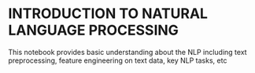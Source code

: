 # INTRODUCTION TO NATURAL LANGUAGE PROCESSING
This notebook provides basic understanding about the NLP including text preprocessing, feature engineering on text data, key NLP tasks, etc
